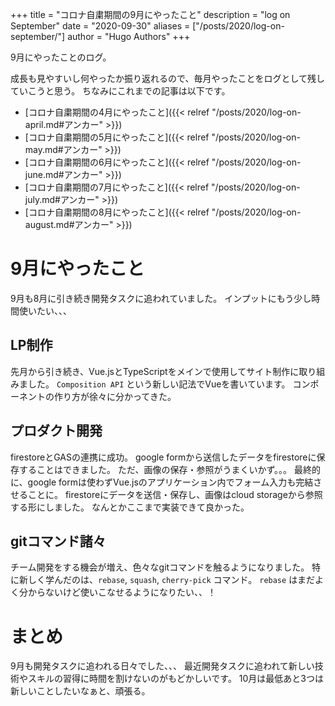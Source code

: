 +++
title = "コロナ自粛期間の9月にやったこと"
description = "log on September"
date = "2020-09-30"
aliases = ["/posts/2020/log-on-september/"]
author = "Hugo Authors"
+++

9月にやったことのログ。
<!--more-->
成長も見やすいし何やったか振り返れるので、毎月やったことをログとして残していこうと思う。
ちなみにこれまでの記事は以下です。
- [コロナ自粛期間の4月にやったこと]({{< relref "/posts/2020/log-on-april.md#アンカー" >}})
- [コロナ自粛期間の5月にやったこと]({{< relref "/posts/2020/log-on-may.md#アンカー" >}})
- [コロナ自粛期間の6月にやったこと]({{< relref "/posts/2020/log-on-june.md#アンカー" >}})
- [コロナ自粛期間の7月にやったこと]({{< relref "/posts/2020/log-on-july.md#アンカー" >}})
- [コロナ自粛期間の8月にやったこと]({{< relref "/posts/2020/log-on-august.md#アンカー" >}})

# 9月にやったこと
9月も8月に引き続き開発タスクに追われていました。
インプットにもう少し時間使いたい、、、

## LP制作
先月から引き続き、Vue.jsとTypeScriptをメインで使用してサイト制作に取り組みました。
`Composition API` という新しい記法でVueを書いています。
コンポーネントの作り方が徐々に分かってきた。

## プロダクト開発
firestoreとGASの連携に成功。
google formから送信したデータをfirestoreに保存することはできました。
ただ、画像の保存・参照がうまくいかず。。。
最終的に、google formは使わずVue.jsのアプリケーション内でフォーム入力も完結させることに。
firestoreにデータを送信・保存し、画像はcloud storageから参照する形にしました。
なんとかここまで実装できて良かった。

## gitコマンド諸々
チーム開発をする機会が増え、色々なgitコマンドを触るようになりました。
特に新しく学んだのは、`rebase`, `squash`, `cherry-pick` コマンド。
`rebase` はまだよく分からないけど使いこなせるようになりたい、、！

# まとめ
9月も開発タスクに追われる日々でした、、、
最近開発タスクに追われて新しい技術やスキルの習得に時間を割けないのがもどかしいです。
10月は最低あと3つは新しいことしたいなぁと、頑張る。